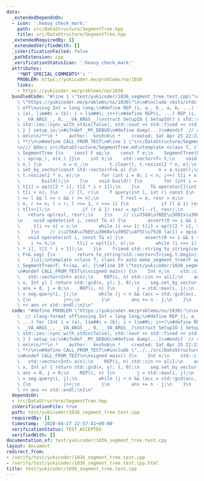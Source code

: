```yaml
---
data:
  _extendedDependsOn:
  - icon: ':heavy_check_mark:'
    path: src/DataStructure/SegmentTree.hpp
    title: src/DataStructure/SegmentTree.hpp
  _extendedRequiredBy: []
  _extendedVerifiedWith: []
  _isVerificationFailed: false
  _pathExtension: cpp
  _verificationStatusIcon: ':heavy_check_mark:'
  attributes:
    '*NOT_SPECIAL_COMMENTS*': ''
    PROBLEM: https://yukicoder.me/problems/no/1036
    links:
    - https://yukicoder.me/problems/no/1036
  bundledCode: "#line 1 \"test/yukicoder/1036_segment_tree.test.cpp\"\n#define PROBLEM\
    \ \"https://yukicoder.me/problems/no/1036\"\n\n#include <bits/stdc++.h>  // clang-format\
    \ off\nusing Int = long long;\n#define REP_(i, a_, b_, a, b, ...) for (Int i =\
    \ (a), lim##i = (b); i < lim##i; i++)\n#define REP(i, ...) REP_(i, __VA_ARGS__,\
    \ __VA_ARGS__, 0, __VA_ARGS__)\nstruct SetupIO { SetupIO() { std::cin.tie(nullptr),\
    \ std::ios::sync_with_stdio(false), std::cout << std::fixed << std::setprecision(13);\
    \ } } setup_io;\n#ifndef _MY_DEBUG\n#define dump(...)\n#endif  // clang-format\
    \ on\n\n/**\n *    author:  knshnb\n *    created: Sat Apr 25 22:22:21 JST 2020\n\
    \ **/\n\n#define CALL_FROM_TEST\n#line 1 \"src/DataStructure/SegmentTree.hpp\"\
    \n/// @docs src/DataStructure/SegmentTree.md\ntemplate <class T, class F> struct\
    \ SegmentTree {\n    const F op;\n    const T e;\n    SegmentTree(F op_, T e_)\
    \ : op(op_), e(e_) {}\n    int n;\n    std::vector<T> t;\n    void set_by_identity(int\
    \ n_) {\n        n = n_;\n        t.clear(), t.resize(2 * n, e);\n    }\n    void\
    \ set_by_vector(const std::vector<T>& a) {\n        n = a.size();\n        t.clear(),\
    \ t.resize(2 * n, e);\n        for (int i = 0; i < n; i++) t[i + n] = a[i];\n\
    \        build();\n    }\n    void build() {\n        for (int i = n - 1; i; --i)\
    \ t[i] = op(t[2 * i], t[2 * i + 1]);\n    }\n    T& operator[](int i) { return\
    \ t[i + n]; }\n    // [l, r)\n    T query(int l, int r) const {\n        assert(0\
    \ <= l && l <= r && r <= n);\n        T resl = e, resr = e;\n        for (l +=\
    \ n, r += n; l < r; l >>= 1, r >>= 1) {\n            if (l & 1) resl = op(resl,\
    \ t[l++]);\n            if (r & 1) resr = op(t[--r], resr);\n        }\n     \
    \   return op(resl, resr);\n    }\n    // i\u756A\u76EE\u3092x\u306B\u5909\u66F4\
    \n    void update(int i, const T& x) {\n        assert(0 <= i && i < n);\n   \
    \     t[i += n] = x;\n        while (i >>= 1) t[i] = op(t[2 * i], t[2 * i + 1]);\n\
    \    }\n    // i\u756A\u76EE\u306Bx\u3092\u4F5C\u7528 (a[i] = op(a[i], x))\n \
    \   void operate(int i, const T& x) {\n        assert(0 <= i && i < n);\n    \
    \    i += n;\n        t[i] = op(t[i], x);\n        while (i >>= 1) t[i] = op(t[2\
    \ * i], t[2 * i + 1]);\n    }\n    friend std::string to_string(const SegmentTree<T,\
    \ F>& seg) {\n        return to_string(std::vector<T>(seg.t.begin() + seg.n, seg.t.end()));\n\
    \    }\n};\ntemplate <class T, class F> auto make_segment_tree(F op, T e) { return\
    \ SegmentTree<T, F>(op, e); }\n#line 19 \"test/yukicoder/1036_segment_tree.test.cpp\"\
    \n#undef CALL_FROM_TEST\n\nsigned main() {\n    Int n;\n    std::cin >> n;\n \
    \   std::vector<Int> a(n);\n    REP(i, n) std::cin >> a[i];\n    auto seg = make_segment_tree<Int>([](Int\
    \ x, Int y) { return std::gcd(x, y); }, 0);\n    seg.set_by_vector(a);\n    Int\
    \ ans = 0, j = 0;\n    REP(i, n) {\n        j = std::max(i, j);\n        Int acc\
    \ = seg.query(i, j);\n        while (j < n && (acc = std::gcd(acc, a[j])) != 1)\
    \ {\n            j++;\n        }\n        ans += n - j;\n    }\n    std::cout\
    \ << ans << std::endl;\n}\n"
  code: "#define PROBLEM \"https://yukicoder.me/problems/no/1036\"\n\n#include <bits/stdc++.h>\
    \  // clang-format off\nusing Int = long long;\n#define REP_(i, a_, b_, a, b,\
    \ ...) for (Int i = (a), lim##i = (b); i < lim##i; i++)\n#define REP(i, ...) REP_(i,\
    \ __VA_ARGS__, __VA_ARGS__, 0, __VA_ARGS__)\nstruct SetupIO { SetupIO() { std::cin.tie(nullptr),\
    \ std::ios::sync_with_stdio(false), std::cout << std::fixed << std::setprecision(13);\
    \ } } setup_io;\n#ifndef _MY_DEBUG\n#define dump(...)\n#endif  // clang-format\
    \ on\n\n/**\n *    author:  knshnb\n *    created: Sat Apr 25 22:22:21 JST 2020\n\
    \ **/\n\n#define CALL_FROM_TEST\n#include \"../../src/DataStructure/SegmentTree.hpp\"\
    \n#undef CALL_FROM_TEST\n\nsigned main() {\n    Int n;\n    std::cin >> n;\n \
    \   std::vector<Int> a(n);\n    REP(i, n) std::cin >> a[i];\n    auto seg = make_segment_tree<Int>([](Int\
    \ x, Int y) { return std::gcd(x, y); }, 0);\n    seg.set_by_vector(a);\n    Int\
    \ ans = 0, j = 0;\n    REP(i, n) {\n        j = std::max(i, j);\n        Int acc\
    \ = seg.query(i, j);\n        while (j < n && (acc = std::gcd(acc, a[j])) != 1)\
    \ {\n            j++;\n        }\n        ans += n - j;\n    }\n    std::cout\
    \ << ans << std::endl;\n}\n"
  dependsOn:
  - src/DataStructure/SegmentTree.hpp
  isVerificationFile: true
  path: test/yukicoder/1036_segment_tree.test.cpp
  requiredBy: []
  timestamp: '2020-04-27 22:57:41+09:00'
  verificationStatus: TEST_ACCEPTED
  verifiedWith: []
documentation_of: test/yukicoder/1036_segment_tree.test.cpp
layout: document
redirect_from:
- /verify/test/yukicoder/1036_segment_tree.test.cpp
- /verify/test/yukicoder/1036_segment_tree.test.cpp.html
title: test/yukicoder/1036_segment_tree.test.cpp
---
```

